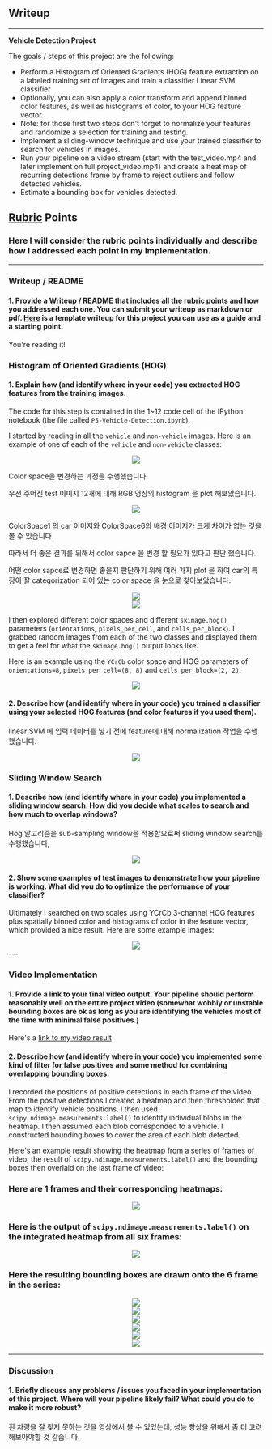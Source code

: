 ## Writeup

---

**Vehicle Detection Project**

The goals / steps of this project are the following:

* Perform a Histogram of Oriented Gradients (HOG) feature extraction on a labeled training set of images and train a classifier Linear SVM classifier
* Optionally, you can also apply a color transform and append binned color features, as well as histograms of color, to your HOG feature vector. 
* Note: for those first two steps don't forget to normalize your features and randomize a selection for training and testing.
* Implement a sliding-window technique and use your trained classifier to search for vehicles in images.
* Run your pipeline on a video stream (start with the test_video.mp4 and later implement on full project_video.mp4) and create a heat map of recurring detections frame by frame to reject outliers and follow detected vehicles.
* Estimate a bounding box for vehicles detected.

[//]: # (Image References)

[image2]: ./examples/HOG_example.jpg
[image3]: ./examples/sliding_windows.jpg
[image4]: ./examples/sliding_window.jpg
[image5]: ./examples/bboxes_and_heat.png
[image6]: ./examples/labels_map.png
[image7]: ./examples/output_bboxes.png
[video1]: ./project_video.mp4

## [Rubric](https://review.udacity.com/#!/rubrics/513/view) Points
### Here I will consider the rubric points individually and describe how I addressed each point in my implementation.  

---
### Writeup / README

#### 1. Provide a Writeup / README that includes all the rubric points and how you addressed each one.  You can submit your writeup as markdown or pdf.  [Here](https://github.com/udacity/CarND-Vehicle-Detection/blob/master/writeup_template.md) is a template writeup for this project you can use as a guide and a starting point.  

You're reading it!

### Histogram of Oriented Gradients (HOG)

#### 1. Explain how (and identify where in your code) you extracted HOG features from the training images.

The code for this step is contained in the 1~12 code cell of the IPython notebook (the file called `P5-Vehicle-Detection.ipynb`).  

I started by reading in all the `vehicle` and `non-vehicle` images.  Here is an example of one of each of the `vehicle` and `non-vehicle` classes:

<center><img src="./example_images/data_look.png"></center>

Color space을 변경하는 과정을 수행했습니다.

우선 주어진 test 이미지 12개에 대해 RGB 영상의 histogram 을 plot 해보았습니다.

<center><img src="./example_images/Histogram_Color.png"></center>

ColorSpace1 의 car 이미지와 ColorSpace6의 배경 이미지가 크게 차이가 없는 것을 볼 수 있습니다. 

따라서 더 좋은 결과를 위해서 color sapce 을 변경 할 필요가 있다고 판단 했습니다.

어떤 color sapce로 변경하면 좋을지 판단하기 위해 여러 가지 plot 을 하여 car의 특징이 잘 categorization 되어 있는 color space 을 눈으로 찾아보았습니다.

<center><img src="./example_images/color_scope_car.png"></center>

<center><img src="./example_images/color_scope_noncar.png"></center>


I then explored different color spaces and different `skimage.hog()` parameters (`orientations`, `pixels_per_cell`, and `cells_per_block`).  I grabbed random images from each of the two classes and displayed them to get a feel for what the `skimage.hog()` output looks like.

Here is an example using the `YCrCb` color space and HOG parameters of `orientations=8`, `pixels_per_cell=(8, 8)` and `cells_per_block=(2, 2)`:

<center><img src="./example_images/sliding_windows.jpg"></center>


#### 2. Describe how (and identify where in your code) you trained a classifier using your selected HOG features (and color features if you used them).

 linear SVM 에 입력 데이터를 넣기 전에 feature에 대해 normalization 작업을 수행했습니다.

<center><img src="./example_images/Normalized_Features.png"></center>


### Sliding Window Search

#### 1. Describe how (and identify where in your code) you implemented a sliding window search.  How did you decide what scales to search and how much to overlap windows?

Hog 알고리즘을 sub-sampling window을 적용함으로써 sliding window search를 수행했습니다,
<center><img src="./example_images/multi-sub.jpg"></center>




#### 2. Show some examples of test images to demonstrate how your pipeline is working.  What did you do to optimize the performance of your classifier?

Ultimately I searched on two scales using YCrCb 3-channel HOG features plus spatially binned color and histograms of color in the feature vector, which provided a nice result.  Here are some example images:

<center><img src="./example_images/box.png"></center>
---

### Video Implementation

#### 1. Provide a link to your final video output.  Your pipeline should perform reasonably well on the entire project video (somewhat wobbly or unstable bounding boxes are ok as long as you are identifying the vehicles most of the time with minimal false positives.)
Here's a [link to my video result](./project_video.mp4)


#### 2. Describe how (and identify where in your code) you implemented some kind of filter for false positives and some method for combining overlapping bounding boxes.

I recorded the positions of positive detections in each frame of the video.  From the positive detections I created a heatmap and then thresholded that map to identify vehicle positions.  I then used `scipy.ndimage.measurements.label()` to identify individual blobs in the heatmap.  I then assumed each blob corresponded to a vehicle.  I constructed bounding boxes to cover the area of each blob detected.  

Here's an example result showing the heatmap from a series of frames of video, the result of `scipy.ndimage.measurements.label()` and the bounding boxes then overlaid on the last frame of video:

### Here are 1 frames and their corresponding heatmaps:

<center><img src="./example_images/threshold.png"></center>

### Here is the output of `scipy.ndimage.measurements.label()` on the integrated heatmap from all six frames:
<center><img src="./examples/labels_map.png"></center>


### Here the resulting bounding boxes are drawn onto the 6 frame in the series:

<center><img src="./example_images/result_test1.jpg"></center>
<center><img src="./example_images/result_test2.jpg"></center>
<center><img src="./example_images/result_test3.jpg"></center>
<center><img src="./example_images/result_test4.jpg"></center>
<center><img src="./example_images/result_test5.jpg"></center>
<center><img src="./example_images/result_test6.jpg"></center>



---

### Discussion

#### 1. Briefly discuss any problems / issues you faced in your implementation of this project.  Where will your pipeline likely fail?  What could you do to make it more robust?

흰 차량을 잘 찾지 못하는 것을 영상에서 볼 수 있었는데, 성능 향상을 위해서 좀 더 고려해보아야할 것 같습니다.

